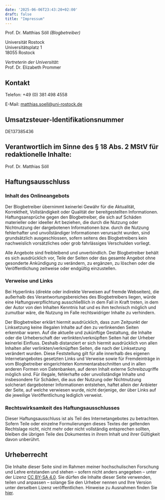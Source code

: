 ```yaml
---
date: '2025-06-06T23:43:20+02:00'
draft: false
title: "Impressum"
---
```


Prof. Dr. Matthias Söll *(Blogbetreiber)* 

Universität Rostock  
Universitätsplatz 1  
18055 Rostock

*Vertreterin der Universität:*  
Prof. Dr. Elizabeth Prommer

## Kontakt

Telefon: +49 (0) 381 498 4558  

E-Mail: matthias.soell@uni-rostock.de

## Umsatzsteuer-Identifikationsnummer  

DE137385436

## Verantwortlich im Sinne des § 18 Abs. 2 MStV für redaktionelle Inhalte:

Prof. Dr. Matthias Söll

## Haftungsausschluss

### Inhalt des Onlineangebots

Der Blogbetreiber übernimmt keinerlei Gewähr für die Aktualität, Korrektheit, Vollständigkeit oder Qualität der bereitgestellten Informationen. Haftungsansprüche gegen den Blogbetreiber, die sich auf Schäden materieller oder ideeller Art beziehen, die durch die Nutzung oder Nichtnutzung der dargebotenen Informationen bzw. durch die Nutzung fehlerhafter und unvollständiger Informationen verursacht wurden, sind grundsätzlich ausgeschlossen, sofern seitens des Blogbetreibers kein nachweislich vorsätzliches oder grob fahrlässiges Verschulden vorliegt.  

Alle Angebote sind freibleibend und unverbindlich. Der Blogbetreiber behält es sich ausdrücklich vor, Teile der Seiten oder das gesamte Angebot ohne gesonderte Ankündigung zu verändern, zu ergänzen, zu löschen oder die Veröffentlichung zeitweise oder endgültig einzustellen.

### Verweise und Links
Bei Hyperlinks (direkte oder indirekte Verweisen auf fremde Webseiten), die außerhalb des Verantwortungsbereiches des Blogbetreibers liegen, würde eine Haftungsverpflichtung ausschließlich in dem Fall in Kraft treten, in dem der Autor von den Inhalten Kenntnis hat und es ihm technisch möglich und zumutbar wäre, die Nutzung im Falle rechtswidriger Inhalte zu verhindern.  

Der Blogbetreiber erklärt hiermit ausdrücklich, dass zum Zeitpunkt der Linksetzung keine illegalen Inhalte auf den zu verlinkenden Seiten erkennbar waren. Auf die aktuelle und zukünftige Gestaltung, die Inhalte oder die Urheberschaft der verlinkten/verknüpften Seiten hat der Urheber keinerlei Einfluss. Deshalb distanziert er sich hiermit ausdrücklich von allen Inhalten aller verlinkten/verknüpften Seiten, die nach der Linksetzung verändert wurden. Diese Feststellung gilt für alle innerhalb des eigenen Internetangebotes gesetzten Links und Verweise sowie für Fremdeinträge in vom Blogbetreiber eingerichteten Kommentarabschnitten und in allen anderen Formen von Datenbanken, auf deren Inhalt externe Schreibzugriffe möglich sind. Für illegale, fehlerhafte oder unvollständige Inhalte und insbesondere für Schäden, die aus der Nutzung oder Nichtnutzung solcherart dargebotener Informationen entstehen, haftet allein der Anbieter der Seite, auf welche verwiesen wurde, nicht derjenige, der über Links auf die jeweilige Veröffentlichung lediglich verweist.

### Rechtswirksamkeit des Haftungsausschlusses

Dieser Haftungsausschluss ist als Teil des Internetangebotes zu betrachten. Sofern Teile oder einzelne Formulierungen dieses Textes der geltenden Rechtslage nicht, nicht mehr oder nicht vollständig entsprechen sollten, bleiben die übrigen Teile des Dokumentes in ihrem Inhalt und ihrer Gültigkeit davon unberührt.

## Urheberrecht

Die Inhalte dieser Seite sind im Rahmen meiner hochschulischen Forschung und Lehre entstanden und stehen – sofern nicht anders angegeben – unter der Lizenz <a href="https://creativecommons.org/licenses/by-sa/4.0/" target="_blank" rel="noopener noreferrer">CC BY-SA 4.0</a>. Sie dürfen die Inhalte dieser Seite verwenden, teilen und anpassen – solange Sie den Urheber nennen und Ihre Version unter derselben Lizenz veröffentlichen. Hinweise zu Ausnahmen finden Sie <a href="/iWIP/Hinweise/">hier</a>.